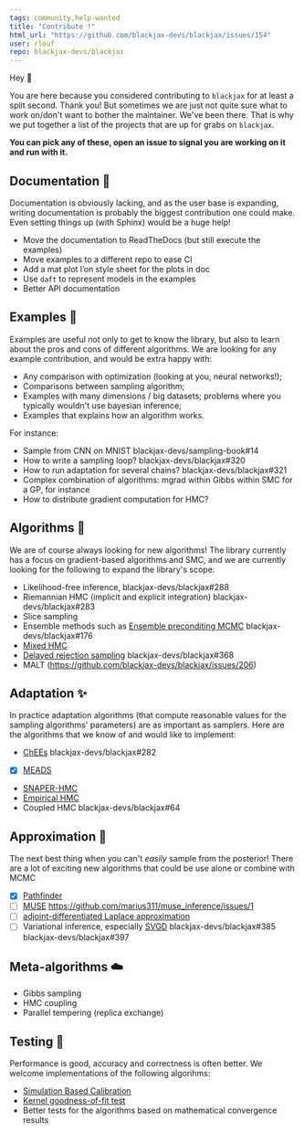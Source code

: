 ```yaml
---
tags: community,help-wanted
title: "Contribute !"
html_url: "https://github.com/blackjax-devs/blackjax/issues/154"
user: rlouf
repo: blackjax-devs/blackjax
---
```


Hey :wave: 

You are here because you considered contributing to `blackjax` for at least a split second. Thank you! But sometimes we are just not quite sure what to work on/don't want to bother the maintainer. We've been there. That is why we put together a list of the projects that are up for grabs on `blackjax`.

**You can pick any of these, open an issue to signal you are working on it and run with it.**

## Documentation :book: 

Documentation is obviously lacking, and as the user base is expanding, writing documentation is probably the biggest contribution one could make. Even setting things up (with Sphinx) would be a huge help!

- Move the documentation to ReadTheDocs (but still execute the examples)
- Move examples to a different repo to ease CI
- Add a mat plot l’on style sheet for the plots in doc
- Use `daft` to represent models in the examples
- Better API documentation

## Examples :ferris_wheel: 

Examples are useful not only to get to know the library, but also to learn about the pros and cons of different algorithms. We are looking for any example contribution, and would be extra happy with:

* Any comparison with optimization (looking at you, neural networks!);
* Comparisons between sampling algorithm;
* Examples with many dimensions / big datasets; problems where you typically wouldn't use bayesian inference;
* Examples that explains how an algorithm works.

For instance:

- Sample from CNN on MNIST blackjax-devs/sampling-book#14 
- How to write a sampling loop? blackjax-devs/blackjax#320
- How to run adaptation for several chains? blackjax-devs/blackjax#321
- Complex combination of algorithms: mgrad within Gibbs within SMC for a GP, for instance
- How to distribute gradient computation for HMC?


## Algorithms :hammer: 

We are of course always looking for new algorithms! The library currently has a focus on gradient-based algorithms and SMC, and we are currently looking for the following to expand the library's scope:

- Likelihood-free inference, blackjax-devs/blackjax#288 
- Riemannian HMC (implicit and explicit integration) blackjax-devs/blackjax#283
- Slice sampling
- Ensemble methods such as [Ensemble preconditing MCMC](https://arxiv.org/abs/1607.03954)  blackjax-devs/blackjax#176
- [Mixed HMC](https://arxiv.org/abs/1909.04852)
- [Delayed rejection sampling](https://arxiv.org/pdf/2012.14881.pdf) blackjax-devs/blackjax#368
- MALT (https://github.com/blackjax-devs/blackjax/issues/206)

## Adaptation :sparkles: 

In practice adaptation algorithms (that compute reasonable values for the sampling algorithms' parameters) are as important as samplers. Here are the algorithms that we know of and would like to implement:

- [ChEEs](https://proceedings.mlr.press/v130/hoffman21a) blackjax-devs/blackjax#282 
- [x] [MEADS](https://proceedings.mlr.press/v151/hoffman22a/hoffman22a.pdf)
- [SNAPER-HMC](https://arxiv.org/abs/2110.11576)
- [Empirical HMC](https://arxiv.org/abs/1810.04449)
- Coupled HMC blackjax-devs/blackjax#64

## Approximation 🍰 

The next best thing when you can't _easily_ sample from the posterior! There are a lot of exciting new algorithms that could be use alone or combine with MCMC

- [x] [Pathfinder](https://arxiv.org/abs/2108.03782) 
- [ ] [MUSE](https://arxiv.org/abs/2112.09354) https://github.com/marius311/muse_inference/issues/1
- [ ] [adjoint-differentiated Laplace approximation](https://arxiv.org/abs/2004.12550)
- [ ] Variational inference, especially [SVGD](https://arxiv.org/abs/1608.04471) blackjax-devs/blackjax#385 blackjax-devs/blackjax#397

## Meta-algorithms :cloud: 

- Gibbs sampling
- HMC coupling
- Parallel tempering (replica exchange)

## Testing :mag_right: 

Performance is good, accuracy and correctness is often better. We welcome implementations of the following algorihms:

- [Simulation Based Calibration](https://arxiv.org/pdf/1804.06788.pdf)
- [Kernel goodness-of-fit test](http://proceedings.mlr.press/v48/chwialkowski16.pdf)
- Better tests for the algorithms based on mathematical convergence results